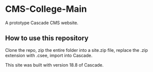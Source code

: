 # CMS-College-Main

A prototype Cascade CMS website.

## How to use this repository

Clone the repo, zip the entire folder into a site.zip file, replace the .zip extension with .csee, import into Cascade.

This site was built with version 18.8 of Cascade.
